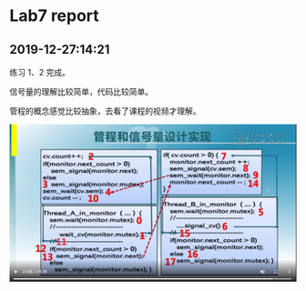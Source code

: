 # Lab7 report

## 2019-12-27:14:21

练习 1、2 完成。

信号量的理解比较简单，代码比较简单。

管程的概念感觉比较抽象，去看了课程的视频才理解。

![管程](monitor.png)
